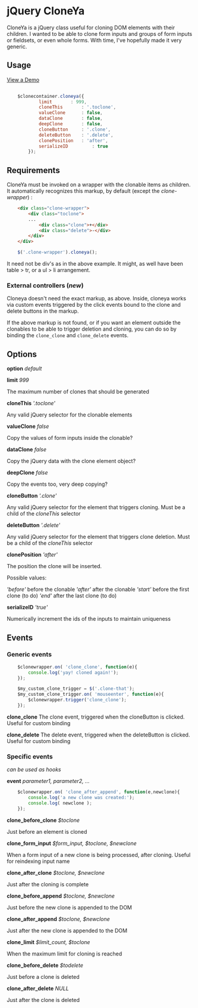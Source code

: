 # jQuery CloneYa


CloneYa is a jQuery class useful for cloning DOM elements with their children. I wanted to be able to clone form inputs and groups of form inputs or fieldsets, or even whole forms. With time, I've hopefully made it very generic.


## Usage

[View a Demo](http://yapapaya.github.io/jquery-cloneya/demo.html "View a Demo")

```javascript
	
	$clonecontainer.cloneya({
            limit		: 999,
            cloneThis		: '.toclone',
            valueClone		: false,
            dataClone		: false,
            deepClone		: false,
            cloneButton		: '.clone',
            deleteButton	: '.delete',
            clonePosition	: 'after',
            serializeID         : true
        });
```


## Requirements


CloneYa must be invoked on a wrapper with the clonable items as children. It automatically recognizes this markup, by default (except the *clone-wrapper*) :


```html
	<div class="clone-wrapper">
		<div class="toclone">
		...
			<div class="clone">+</div>
			<div class="delete">-</div>
		</div>	
	</div>
```

```javascript
	$('.clone-wrapper').cloneya();
```


It need not be div's as in the above example. It might, as well have been table &gt; tr, or a ul &gt; li arrangement. 

### External controllers (*new*)

Cloneya doesn't need the exact markup, as above. Inside, cloneya works via custom events triggered by the click events bound to the clone and delete buttons in the markup.

If the above markup is not found, or if you want an element outside the clonables to be able to trigger deletion and cloning, you can do so by binding the `clone_clone` and `clone_delete` events.

## Options

**option** *default*


**limit** *999*

The maximum number of clones that should be generated


**cloneThis** *'.toclone'*

Any valid jQuery selector for the clonable elements


**valueClone** *false*

Copy the values of form inputs inside the clonable?


**dataClone** *false*

Copy the jQuery data with the clone element object?


**deepClone** *false*

Copy the events too, very deep copying?


**cloneButton** *'.clone'*

Any valid jQuery selector for the element that triggers cloning. Must be a child of the *cloneThis* selector


**deleteButton** *'.delete'*

Any valid jQuery selector for the element that triggers clone deletion. Must be a child of the *cloneThis* selector

**clonePosition** *'after'*

The position the clone will be inserted.

Possible values:

*'before'* before the clonable
*'after'* after the clonable
*'start'* before the first clone (to do)
*'end'* after the last clone (to do)

**serializeID** *'true'*

Numerically increment the ids of the inputs to maintain uniqueness

## Events

### Generic events

```javascript
	$clonewrapper.on( 'clone_clone', function(e){
		console.log('yay! cloned again!');
	});
```
```javascript
	$my_custom_clone_trigger = $('.clone-that');
	$my_custom_clone_trigger.on( 'mouseenter', function(e){
		$clonewrapper.trigger('clone_clone');
	});
```
**clone_clone**
The clone event, triggered when the cloneButton is clicked. Useful for custom binding


**clone_delete**
The delete event, triggered when the deleteButton is clicked. Useful for custom binding


### Specific events

*can be used as hooks*

**event** *parameter1, parameter2, &hellip;*

```javascript
	$clonewrapper.on( 'clone_after_append', function(e,newclone){
		console.log('a new clone was created:');
		console.log( newclone );
	});
```


**clone_before_clone** *$toclone*

Just before an element is cloned


**clone_form_input** *$form_input, $toclone, $newclone*

When a form input of a new clone is being processed, after cloning. Useful for reindexing input name


**clone_after_clone** *$toclone, $newclone*

Just after the cloning is complete


**clone_before_append** *$toclone, $newclone*

Just before the new clone is appended to the DOM


**clone_after_append** *$toclone, $newclone*

Just after the new clone is appended to the DOM


**clone_limit** *$limit_count, $toclone*

When the maximum limit for cloning is reached


**clone_before_delete** *$todelete*

Just before a clone is deleted


**clone_after_delete** *NULL*

Just after the clone is deleted
